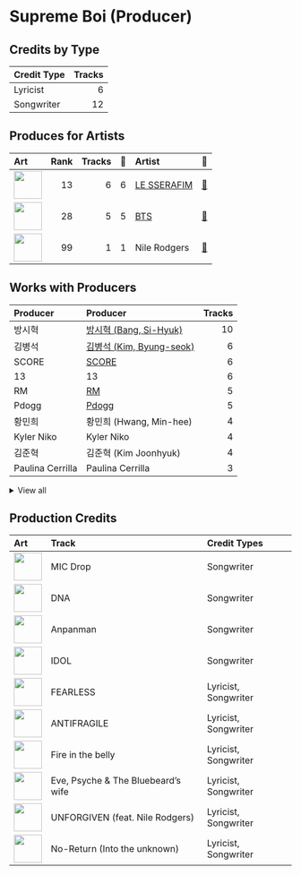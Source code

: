 # Supreme Boi (Producer)

## Credits by Type

| Credit Type | Tracks |
|:---|---:|
| Lyricist | 6 |
| Songwriter | 12 |

## Produces for Artists

| Art | Rank | Tracks | 💚 | Artist | 🔗 |
|:---|---:|---:|---:|:---|:---|
| <img src="https://i.scdn.co/image/ab6761610000e5ebd7d7064b17d00c6f8755eae6" alt="" width="50" /> | 13 | 6 | 6 | [LE SSERAFIM](../../artists/le_sserafim/overview.md) | [🔗](https://open.spotify.com/artist/4SpbR6yFEvexJuaBpgAU5p) |
| <img src="https://i.scdn.co/image/ab6761610000e5ebd642648235ebf3460d2d1f6a" alt="" width="50" /> | 28 | 5 | 5 | [BTS](../../artists/bts/overview.md) | [🔗](https://open.spotify.com/artist/3Nrfpe0tUJi4K4DXYWgMUX) |
| <img src="https://i.scdn.co/image/6511b1fe261da3b6c6b69ae2aa771cfd307a18ae" alt="" width="50" /> | 99 | 1 | 1 | Nile Rodgers | [🔗](https://open.spotify.com/artist/3yDIp0kaq9EFKe07X1X2rz) |

## Works with Producers

| Producer | Producer | Tracks |
|:---|:---|---:|
| 방시혁 | [방시혁 (Bang, Si-Hyuk)](../방시혁_(bang,_si-hyuk)/overview.md) | 10 |
| 김병석 | [김병석 (Kim, Byung-seok)](../김병석_(kim,_byung-seok)/overview.md) | 6 |
| SCORE | [SCORE](../score/overview.md) | 6 |
| 13 | 13 | 6 |
| RM | [RM](../rm/overview.md) | 5 |
| Pdogg | [Pdogg](../pdogg/overview.md) | 5 |
| 황민희 | 황민희 (Hwang, Min-hee) | 4 |
| Kyler Niko | Kyler Niko | 4 |
| 김준혁 | 김준혁 (Kim Joonhyuk) | 4 |
| Paulina Cerrilla | Paulina Cerrilla | 3 |


<details>
<summary>View all</summary>

| Producer | Producer | Tracks |
|:---|:---|---:|
| Chris Galland | Chris Galland | 3 |
| Manny Marroquin | [Manny Marroquin](../manny_marroquin/overview.md) | 3 |
| 이연수 | 이연수 (Lee, Yeon-soo) | 3 |
| Nermin Harambašić | Nermin Harambašić (Harambašić, Nermin) | 2 |
| SUGA | [SUGA](../suga/overview.md) | 2 |
| Josefin Glenmark | Josefin Glenmark | 2 |
| Pontus Petersson | Pontus Petersson | 2 |
| Arineh Karimi | Arineh Karimi | 2 |
| j-hope | j-hope | 2 |
| danke | [danke](../danke/overview.md) | 2 |
| Young Chance | Young Chance | 2 |
| Anne Judith Wik | Anne Judith Wik | 2 |
| BENJMN | BENJMN | 2 |
| Nathalie Blue | Nathalie Blue | 1 |
| Kass | Kass | 1 |
| James Reynolds | James Reynolds | 1 |
| 우민정 | 우민정 (Umin, Je-ong) | 1 |
| Bob Horn | Bob Horn | 1 |
| HUH YUNJIN | HUH YUNJIN | 1 |
| BLVSH | BLVSH | 1 |
| JARO | JARO | 1 |
| Maia Wright | Maia Wright | 1 |
| Cazzi Opeia | Cazzi Opeia | 1 |
| emmy kasai. | emmy kasai. | 1 |
| 김영현 | 김영현 (Kim, Young-hyun) | 1 |
| Nikolay Mohr | Nikolay Mohr | 1 |
| Ali Tamposi | Ali Tamposi | 1 |
| John Hanes | [John Hanes](../john_hanes/overview.md) | 1 |
| Kris Jana | Kris Jana | 1 |
| Glenda Proby | Glenda Proby | 1 |
| Charli Taft | Charli Taft | 1 |
| Max Thulin | Max Thulin | 1 |
| Jinbo | Jinbo | 1 |
| Anders Gukko | Anders Gukko | 1 |
| Shorelle | Shorelle | 1 |
| Shintaro Yasuda | Shintaro Yasuda | 1 |
| Feli Ferraro | Feli Ferraro | 1 |
| Ronnie Icon | Ronnie Icon | 1 |
| Believve | Believve | 1 |
| Destiny Rogers | Destiny Rogers | 1 |
| Isabella Lovestory | Isabella Lovestory | 1 |
| 이형석 | 이형석 (Lee, Hyung-seok) | 1 |
| Tony Maserati | [Tony Maserati](../tony_maserati/overview.md) | 1 |
| Makaila J Garcia | Makaila J Garcia | 1 |
| Belle | Belle | 1 |
| Gusten Dahlqvist | Gusten Dahlqvist | 1 |
| Daniel "Obi" Klein | Daniel "Obi" Klein | 1 |
| Duane Benjamin | Duane Benjamin | 1 |
| Roman | Roman | 1 |

</details>


## Production Credits

| Art | Track | Credit Types |
|:---|:---|:---|
| <img src="https://i.scdn.co/image/ab67616d0000b273f9a16d4b6cd94eca041f00b8" alt="" width="50" /> | MIC Drop | Songwriter |
| <img src="https://i.scdn.co/image/ab67616d0000b273829305487c8f3b96a1d955b3" alt="" width="50" /> | DNA | Songwriter |
| <img src="https://i.scdn.co/image/ab67616d0000b2738fbcf6544ff02a8959a81781" alt="" width="50" /> | Anpanman | Songwriter |
| <img src="https://i.scdn.co/image/ab67616d0000b2733825e6d4d02e4b4c0cec7e1d" alt="" width="50" /> | IDOL | Songwriter |
| <img src="https://i.scdn.co/image/ab67616d0000b2739030184114911536d5f77555" alt="" width="50" /> | FEARLESS | Lyricist, Songwriter |
| <img src="https://i.scdn.co/image/ab67616d0000b273a991995542d50a691b9ae5be" alt="" width="50" /> | ANTIFRAGILE | Lyricist, Songwriter |
| <img src="https://i.scdn.co/image/ab67616d0000b273d71fd77b89d08bc1bda219c7" alt="" width="50" /> | Fire in the belly | Lyricist, Songwriter |
| <img src="https://i.scdn.co/image/ab67616d0000b273d71fd77b89d08bc1bda219c7" alt="" width="50" /> | Eve, Psyche & The Bluebeard’s wife | Lyricist, Songwriter |
| <img src="https://i.scdn.co/image/ab67616d0000b273d71fd77b89d08bc1bda219c7" alt="" width="50" /> | UNFORGIVEN (feat. Nile Rodgers) | Lyricist, Songwriter |
| <img src="https://i.scdn.co/image/ab67616d0000b273d71fd77b89d08bc1bda219c7" alt="" width="50" /> | No-Return (Into the unknown) | Lyricist, Songwriter |